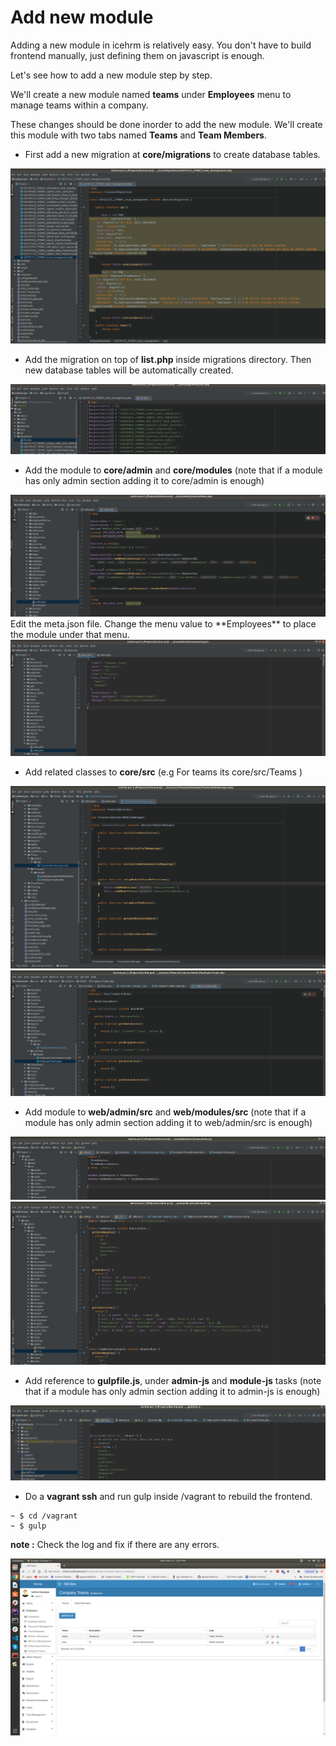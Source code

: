 # Add new module

Adding a new module in icehrm is relatively easy. You don't have to build frontend manually, just defining them on javascript is enough.  

Let's see how to add a new module step by step.  
  
We'll create a new module named **teams** under **Employees** menu to manage teams within a company.

These changes should be done inorder to add the new module.
We'll create this module with two tabs named **Teams** and **Team Members**.
- First add a new migration at **core/migrations** to create database tables.  

<img  src="assets/migration.png">
  
- Add the migration on top of **list.php** inside migrations directory. Then new database tables will be automatically created.   

<img  src="assets/list.png">

  
- Add the module to **core/admin** and **core/modules** (note that if a module has only admin section adding it to core/admin is enough)

<img  src="assets/core-index.png">  
Edit the meta.json file. Change the menu value to **Employees** to place the module under that menu.  
 
<img  src="assets/meta-json.png">

  

- Add related classes to **core/src** (e.g For teams its core/src/Teams )

<img  src="assets/teamadminmanager.png">
  
    
<img  src="assets/employeeteams.png">

  

- Add module to **web/admin/src** and **web/modules/src** (note that if a module has only admin section adding it to web/admin/src is enough)

<img  src="assets/web-index.png">  
  
    
<img  src="assets/web-lib.png">

  
- Add reference to **gulpfile.js**, under **admin-js** and **module-js** tasks (note that if a module has only admin section adding it to admin-js is enough)
<img  src="assets/gulpfile.png">

  
- Do a **vagrant ssh** and run gulp inside /vagrant to rebuild the frontend.
```
~ $ cd /vagrant
~ $ gulp
```

**note :** Check the log and fix if there are any errors.
  
   
   
 <img  src="assets/team-module.png">

 

